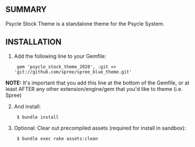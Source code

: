 ## SUMMARY

Psycle Stock Theme is a standalone theme for the Psycle System.

## INSTALLATION

1. Add the following line to your Gemfile:

        gem 'psycle_stock_theme_2020', :git => 'git://github.com/spree/spree_blue_theme.git'

**NOTE:** It's important that you add this line at the bottom of the Gemfile, or at least AFTER any other extension/engine/gem that you'd like to theme (i.e. Spree)

2. And install:

        $ bundle install

3. Optional: Clear out precompiled assets (required for install in sandbox):

        $ bundle exec rake assets:clean

